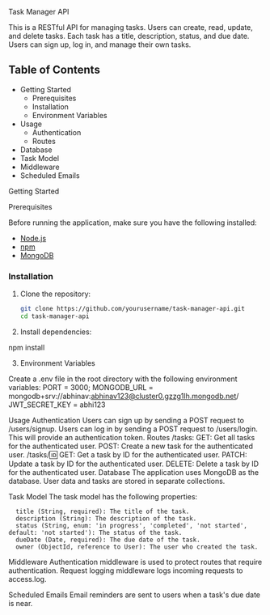 Task Manager API

This is a RESTful API for managing tasks. Users can create, read, update, and delete tasks. Each task has a title, description, status, and due date. Users can sign up, log in, and manage their own tasks.

## Table of Contents

- Getting Started
  - Prerequisites
  - Installation
  - Environment Variables
- Usage
  - Authentication
  - Routes
- Database
- Task Model
- Middleware
- Scheduled Emails

Getting Started

Prerequisites

Before running the application, make sure you have the following installed:

- [Node.js](https://nodejs.org/)
- [npm](https://www.npmjs.com/)
- [MongoDB](https://www.mongodb.com/)

### Installation

1. Clone the repository:

   ```bash
   git clone https://github.com/yourusername/task-manager-api.git
   cd task-manager-api
   
2. Install dependencies:

  npm install
  
3. Environment Variables

Create a .env file in the root directory with the following environment variables:
PORT = 3000;
MONGODB_URL = mongodb+srv://abhinav:abhinav123@cluster0.gzzg1lh.mongodb.net/
JWT_SECRET_KEY = abhi123

Usage
    Authentication
      Users can sign up by sending a POST request to /users/signup.
      Users can log in by sending a POST request to /users/login. This will provide an authentication token.
    Routes
      /tasks:
        GET: Get all tasks for the authenticated user.
        POST: Create a new task for the authenticated user.
      /tasks/:id:
        GET: Get a task by ID for the authenticated user.
        PATCH: Update a task by ID for the authenticated user.
        DELETE: Delete a task by ID for the authenticated user.
Database
    The application uses MongoDB as the database. User data and tasks are stored in separate collections.

Task Model
    The task model has the following properties:
      
      title (String, required): The title of the task.
      description (String): The description of the task.
      status (String, enum: 'in progress', 'completed', 'not started', default: 'not started'): The status of the task.
      dueDate (Date, required): The due date of the task.
      owner (ObjectId, reference to User): The user who created the task. 
      
Middleware
    Authentication middleware is used to protect routes that require authentication.
    Request logging middleware logs incoming requests to access.log.
    
Scheduled Emails
    Email reminders are sent to users when a task's due date is near.



